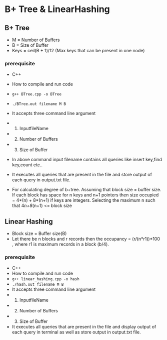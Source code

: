 # B+ Tree & LinearHashing

## B+ Tree

* M = Number of Buffers
* B = Size of Buffer
* Keys = ceil(B + 1)/12 (Max keys that can be present in one node)

### prerequisite

* C++
* How to compile and run code
* `g++ BTree.cpp -o BTree`
* `./BTree.out filename M B`
* It accepts three command line argument
* 1. InputfileName 
* 2. Number of Buffers 
* 3. Size of Buffer
* In above command input filename contains all queries like insert key,find key,count etc..
* It executes all queries that are present in the file and store output of each query in output.txt file.

* For calculating degree of b+tree. Assuming that block size = buffer size. If each block has space for n keys and n+1 pointers then size occupied = 4*(n) + 8*(n+1) if keys are integers. Selecting the maximum n such that 4*n+8*(n+1) <= block size

## Linear Hashing

* Block size = Buffer size(B)
* Let there be n blocks and r records then the occupancy = (r/(n*r1))*100 , where r1 is maximum records in a block (b/4).

### prerequisite

* C++
* How to compile and run code
* `g++ linear_hashing.cpp -o hash`
* `./hash.out filename M B`
* It accepts three command line argument
* 1. InputfileName 
* 2. Number of Buffers 
* 3. Size of Buffer
* It executes all queries that are present in the file and display output of each query in terminal as well as store output in output.txt file.